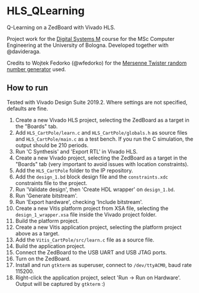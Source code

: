 # HLS_QLearning

Q-Learning on a ZedBoard with Vivado HLS. 

Project work for the [Digital Systems M](https://www.unibo.it/en/teaching/course-unit-catalogue/course-unit/2020/385380) course for the MSc Computer Engineering at the University of Bologna. Developed together with @davideraga.

Credits to Wojtek Fedorko (@wfedorko) for the [Mersenne Twister random number generator](https://github.com/wfedorko/Mersenne-Twister-HLS/) used.

## How to run

Tested with Vivado Design Suite 2019.2. Where settings are not specified, defaults are fine. 

1. Create a new Vivado HLS project, selecting the ZedBoard as a target in the "Boards" tab.
2. Add `HLS_CartPole/learn.c` and `HLS_CartPole/globals.h` as source files and `HLS_CartPole/main.c` as a test bench. If you run the C simulation, the output should be 210 periods.
3. Run 'C Synthesis' and 'Export RTL' in Vivado HLS.
4. Create a new Vivado project, selecting the ZedBoard as a target in the "Boards" tab (very important to avoid issues with location constraints).
5. Add the `HLS_CartPole` folder to the IP repository.
6. Add the `design_1.bd` block design file and the `constraints.xdc` constraints file to the project.
7. Run 'Validate design', then 'Create HDL wrapper' on `design_1.bd`.
8. Run 'Generate bitstream'.
9. Run 'Export hardware', checking 'Include bitstream'.
10. Create a new Vitis platform project from XSA file, selecting the `design_1_wrapper.xsa` file inside the Vivado project folder.
11. Build the platform project.
12. Create a new Vitis application project, selecting the platform project above as a target. 
13. Add the `Vitis_CartPole/src/learn.c` file as a source file. 
14. Build the application project. 
15. Connect the ZedBoard to the USB UART and USB JTAG ports. 
16. Turn on the ZedBoard.
17. Install and run `gtkterm` as superuser, connect to `/dev/ttyACM0`, baud rate 115200.
18. Right-click the application project, select 'Run -> Run on Hardware'. Output will be captured by `gtkterm` :)

